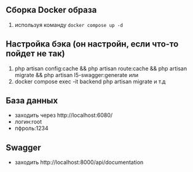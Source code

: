 ## Сборка Docker образа


1.  используя команду `docker compose up -d`

## Настройка бэка (он настройн, если что-то пойдет не так)

1. php artisan config:cache && php artisan route:cache && php artisan migrate && php artisan l5-swagger:generate
или
2. docker compose exec -it backend php artisan migrate и т.д 

## База данных 

- заходить через http://localhost:6080/
- логин:root
- пфроль:1234

## Swagger 

- заходить  http://localhost:8000/api/documentation
